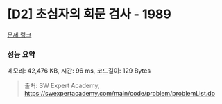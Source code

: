 # [D2] 초심자의 회문 검사 - 1989 

[문제 링크](https://swexpertacademy.com/main/code/problem/problemDetail.do?contestProbId=AV5PyTLqAf4DFAUq) 

### 성능 요약

메모리: 42,476 KB, 시간: 96 ms, 코드길이: 129 Bytes



> 출처: SW Expert Academy, https://swexpertacademy.com/main/code/problem/problemList.do